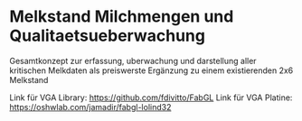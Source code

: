 # Melkstand Milchmengen und Qualitaetsueberwachung
 Gesamtkonzept zur erfassung, uberwachung und darstellung aller kritischen Melkdaten als preiswerste Ergänzung zu einem existierenden 2x6 Melkstand


 Link für VGA Library: https://github.com/fdivitto/FabGL
 Link für VGA Platine: https://oshwlab.com/jamadir/fabgl-lolind32

